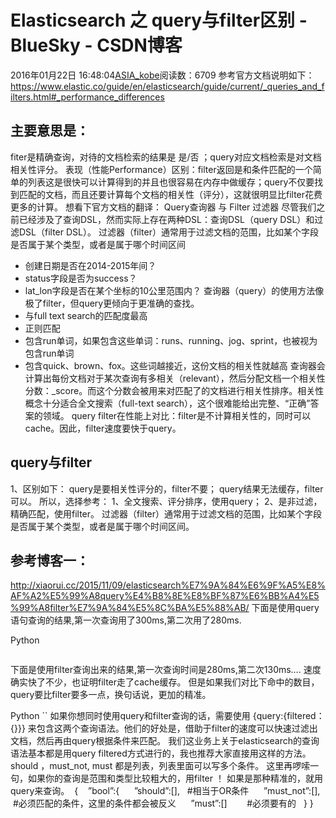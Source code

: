 # Elasticsearch 之 query与filter区别 - BlueSky - CSDN博客
2016年01月22日 16:48:04[ASIA_kobe](https://me.csdn.net/ASIA_kobe)阅读数：6709
参考官方文档说明如下：https://www.elastic.co/guide/en/elasticsearch/guide/current/_queries_and_filters.html#_performance_differences
## 主要意思是：
fiter是精确查询，对待的文档检索的结果是 是/否 ；query对应文档检索是对文档相关性评分。
表现（性能Performance）区别：filter返回是和条件匹配的一个简单的列表这是很快可以计算得到的并且也很容易在内存中做缓存；query不仅要找到匹配的文档，而且还要计算每个文档的相关性（评分），这就很明显比filter花费更多的计算。
想看下官方文档的翻译：
Query查询器 与 Filter 过滤器
尽管我们之前已经涉及了查询DSL，然而实际上存在两种DSL：查询DSL（query DSL）和过滤DSL（filter DSL）。
过滤器（filter）通常用于过滤文档的范围，比如某个字段是否属于某个类型，或者是属于哪个时间区间
* 创建日期是否在2014-2015年间？
* status字段是否为success？
* lat_lon字段是否在某个坐标的10公里范围内？
查询器（query）的使用方法像极了filter，但query更倾向于更准确的查找。
* 与full text search的匹配度最高
* 正则匹配
* 包含run单词，如果包含这些单词：runs、running、jog、sprint，也被视为包含run单词
* 包含quick、brown、fox。这些词越接近，这份文档的相关性就越高
查询器会计算出每份文档对于某次查询有多相关（relevant），然后分配文档一个相关性分数：_score。而这个分数会被用来对匹配了的文档进行相关性排序。相关性概念十分适合全文搜索（full-text search），这个很难能给出完整、“正确”答案的领域。
query filter在性能上对比：filter是不计算相关性的，同时可以cache。因此，filter速度要快于query。
## query与filter
1、区别如下：
query是要相关性评分的，filter不要；
query结果无法缓存，filter可以。
所以，选择参考：
1、全文搜索、评分排序，使用query；
2、是非过滤，精确匹配，使用filter。
过滤器（filter）通常用于过滤文档的范围，比如某个字段是否属于某个类型，或者是属于哪个时间区间。
## 参考博客一：
http://xiaorui.cc/2015/11/09/elasticsearch%E7%9A%84%E6%9F%A5%E8%AF%A2%E5%99%A8query%E4%B8%8E%E8%BF%87%E6%BB%A4%E5%99%A8filter%E7%9A%84%E5%8C%BA%E5%88%AB/
下面是使用query语句查询的结果,第一次查询用了300ms,第二次用了280ms.

Python
```
```
下面是使用filter查询出来的结果,第一次查询时间是280ms,第二次130ms…. 速度确实快了不少，也证明filter走了cache缓存。 但是如果我们对比下命中的数目，query要比filter要多一点，换句话说，更加的精准。 

Python
``
如果你想同时使用query和filter查询的话，需要使用 {query:{filtered：{}}} 来包含这两个查询语法。他们的好处是，借助于filter的速度可以快速过滤出文档，然后再由query根据条件来匹配。
我们这业务上关于elasticsearch的查询语法基本都是用query filtered方式进行的，我也推荐大家直接用这样的方法。should ，must_not, must 都是列表，列表里面可以写多个条件。 这里再啰嗦一句，如果你的查询是范围和类型比较粗大的，用filter ！ 如果是那种精准的，就用query来查询。 
{
   ”bool”:{
     ”should”:[],   #相当于OR条件
     ”must_not”:[],  #必须匹配的条件，这里的条件都会被反义
     ”must”:[]        #必须要有的
  }
}
